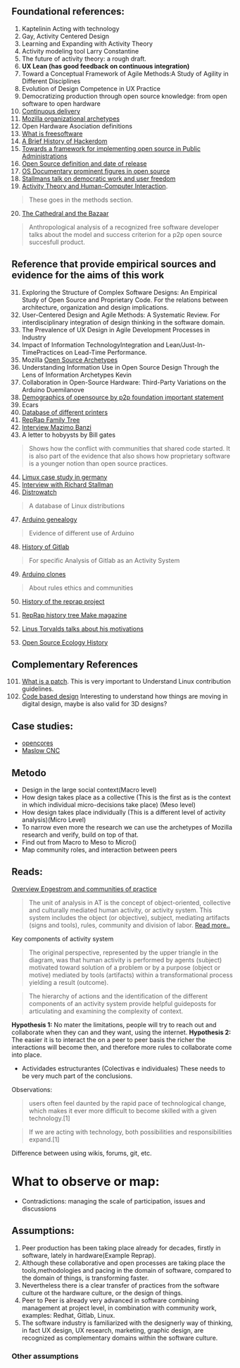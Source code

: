 [//]:# (Title: Peer Production and Open Source: a new topic for design methodology?)
[comment]:# (Title: Understanding the ongoing transfer of open source software practices to open source hardware)

## Foundational references:
1. Kaptelinin Acting with technology
2. Gay, Activity Centered Design
3. Learning and Expanding with Activity Theory
4. Activity modeling tool Larry Constantine
5. The future of activity theory: a rough draft.
6. **UX Lean (has good feedback on continuous integration)**
7. Toward a Conceptual Framework of Agile Methods:A Study of Agility in Different Disciplines
8. Evolution of Design Competence in UX Practice
9. Democratizing production through open source knowledge: from open software to open hardware
10. [Continuous delivery](https://en.wikipedia.org/wiki/Continuous_delivery)
11. [Mozilla organizational archetypes](https://docs.google.com/presentation/d/1ujYh0To0cIw7UrZeCnvLZd3WDzy93Hifu7XgVfN_WUs/edit#slide=id.g3ffffa9fe6_0_88)
12. Open Hardware Asociation definitions
13. [What is freesoftware](https://www.gnu.org/philosophy/free-sw.en.html)
14. [A Brief History of Hackerdom](ftp://ftp.align.de/pub/mirror/linuxtag2002/buecher/raymond/hacker-history.pdf)
15. [Towards a framework for implementing open source in Public Administrations](https://ieeexplore.ieee.org/stamp/stamp.jsp?tp=&arnumber=6308021)
16. [Open Source definition and date of release](https://en.wikipedia.org/wiki/Bruce_Perens)
17. [OS Documentary prominent figures in open source](http://www.revolution-os.com/about.html)
18. [Stallmans talk on democratic work and user freedom](https://www.youtube.com/watch?v=_SpUWRrd6cs&ab_channel=ArturoDiCorinto)
19. [Activity Theory and Human-Computer Interaction](https://www.ics.uci.edu/~corps/phaseii/nardi-ch1.pdf).
> These goes in the methods section.

20. [The Cathedral and the Bazaar](http://www.unterstein.net/su/docs/CathBaz.pdf)
> Anthropological analysis of a recognized free software developer talks about the model and success criterion for a p2p open source succesfull product.

## Reference that provide empirical sources and evidence for the aims of this work
31. Exploring the Structure of Complex Software Designs: An Empirical Study of Open Source and Proprietary Code. For the relations between architecture, organization and design implications.
32. User-Centered Design and Agile Methods: A Systematic Review. For interdisciplinary integration of design thinking in the software domain.
33. The Prevalence of UX Design in Agile Development Processes in Industry
34. Impact of Information TechnologyIntegration and Lean/Just-In-TimePractices on Lead-Time Performance.
35. Mozilla [Open Source Archetypes](https://blog.mozilla.org/wp-content/uploads/2018/05/MZOTS_OS_Archetypes_report_ext_scr.pdf)
36. Understanding Information Use in Open Source Design Through the Lens of Information Archetypes
Kevin
37. Collaboration in Open-Source Hardware: Third-Party Variations on the Arduino Duemilanove
38. [Demographics of opensource by p2p foundation important statement](https://blog.p2pfoundation.net/a-study-of-the-ecars-open-source-hardware-community/2011/05/08)
39. Ecars
40. [Database of different printers](https://docs.google.com/spreadsheets/d/1nzoZIZzuM93PNnExO56mQe_wns3hJ8MoWnsS4q-uwY0/edit#gid=0)
41. [RepRap Family Tree](https://reprap.org/wiki/RepRap_Family_Tree)
42. [Interview Mazimo Banzi](https://www.youtube.com/watch?v=pU4eUY-MYo4&ab_channel=WIRED)
43. A letter to hobyysts by Bill gates
> Shows how the conflict with communities that shared code started. It is also part of the evidence that also shows how proprietary software is a younger notion than open source practices.

44. [Limux case study in germany](https://ieeexplore.ieee.org/abstract/document/7839852)
45. [Interview with Richard Stallman](https://www.computerworld.com.au/article/195096/stallman_want_freedom_don_t_follow_linus_torvalds/)
46. [Distrowatch](https://distrowatch.com/search.php?ostype=All&category=All&origin=All&basedon=All&notbasedon=None&desktop=All&architecture=All&status=All)
> A database of Linux distributions

47. [Arduino genealogy](https://blog.arduino.cc/wp-content/uploads/2013/11/EvolutionArduino.png)
> Evidence of different use of Arduino

48. [History of Gitlab](https://about.gitlab.com/company/history/#2011-start-of-gitlab)
> For specific Analysis of Gitlab as an Activity System

49. [Arduino clones](https://blog.arduino.cc/2013/07/10/send-in-the-clones/)
> About rules ethics and communities

50. [History of the reprap project](https://all3dp.com/history-of-the-reprap-project/)
51. [RepRap history tree Make magazine](https://makezine.com/2015/12/02/a-reprap-family-tree-tracking-the-printers-that-started-it-all/)

52. [Linus Torvalds talks about his motivations](http://www.linux-magazine.com/Online/News/Linus-Torvalds-Talks-About-His-Motivation)
53. [Open Source Ecology History](http://wiki.p2pfoundation.net/Open_Source_Ecology)

## Complementary References
101. [What is a patch](https://softwareengineering.stackexchange.com/questions/138385/what-is-the-differences-between-committing-and-patching). This is very important to Understand Linux contribution guidelines.
102. [Code based design](https://www.youtube.com/watch?v=joMeYedXKoA&feature=youtu.be&utm_campaign=Code+Based+Design%3A+The+Workflow+Revolution+Webinar+-+Oct+2018&utm_source=hs_email&utm_medium=email&utm_content=67166406&_hsenc=p2ANqtz--NWVzwccFGTIwVGP1UEUV5fM-e5YSIo3kQyDiC-FEQ5hMdHm9ulmoL96OAJiOHpDdKoHUuok7CpvmsG8LdvRDj8eq6gw&_hsmi=67166406&ab_channel=UXPin) Interesting to understand how things are moving in digital design, maybe is also valid for 3D designs?


## Case studies:
- [opencores](https://opencores.org/)
- [Maslow CNC]()
## Metodo
- Design in the large social context(Macro level)
- How design takes place as a collective (This is the first as is the context in which individual micro-decisions take place) (Meso level)
- How design takes place individually (This is a different level of activity analysis)(Micro Level)
- To narrow even more the research we can use the archetypes of Mozilla research and verify, build on top of that.
- Find out from Macro to Meso to Micro()
- Map community roles, and interaction between peers

## Reads:
[Overview Engestrom and communities of practice](https://idcharred.wordpress.com/2010/07/09/yrjo-engestrom-%E2%80%98from-communities-of-practice-to-mycorrhizae%E2%80%99/)

> The unit of analysis in AT is the concept of object-oriented, collective and culturally mediated human activity, or activity system. This system includes the object (or objective), subject, mediating artifacts (signs and tools), rules, community and division of labor. [Read more..](https://en.wikipedia.org/wiki/Activity_theory)

Key components of activity system
> The original perspective, represented by the upper triangle in the diagram, was that human activity is performed by agents (subject) motivated toward solution of a problem or by a purpose (object or motive) mediated by tools (artifacts) within a transformational process yielding a result (outcome).

> The hierarchy of actions and the identification of the different components of an activity system provide helpful guideposts for articulating and examining the complexity of context.

**Hypothesis 1:** No mater the limitations, people will try to reach out and collaborate when they can and they want, using the internet.
**Hypothesis 2:** The easier it is to interact the on a peer to peer basis the richer the interactions will become then, and therefore more rules to collaborate come into place.


- Actividades estructurantes (Colectivas e individuales) These needs to be very much part of the conclusions.

Observations:
> users often feel daunted by the rapid pace of technological change, which makes it ever more difficult to become skilled with a given technology.[1]

> If we are acting with technology, both possibilities and responsibilities expand.[1]

Difference between using wikis, forums, git, etc.


# What to observe or map:
- Contradictions: managing the scale of participation, issues and discussions


## Assumptions:

1. Peer production has been taking place already for decades, firstly in software, lately in hardware(Example Reprap).
2. Although these collaborative and open processes are taking place the tools,methodologies and pacing in the domain of software, compared to the domain of things, is transforming faster.
3. Nevertheless there is a clear transfer of practices from the software culture ot the hardware culture, or the design of things.
4. Peer to Peer is already very advanced in software combining management at project level, in combination with community work, examples: Redhat, Gitlab, Linux.
5. The software industry is familiarized with the designerly way of thinking, in fact UX design, UX research, marketing, graphic design, are recognized as complementary domains within the software culture.

### Other assumptions
